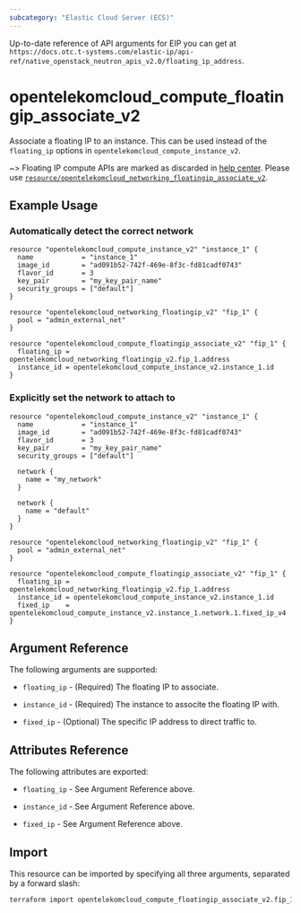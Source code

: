 ```yaml
---
subcategory: "Elastic Cloud Server (ECS)"
---
```


Up-to-date reference of API arguments for EIP you can get at
`https://docs.otc.t-systems.com/elastic-ip/api-ref/native_openstack_neutron_apis_v2.0/floating_ip_address`.

# opentelekomcloud_compute_floatingip_associate_v2

Associate a floating IP to an instance. This can be used instead of the
`floating_ip` options in `opentelekomcloud_compute_instance_v2`.

~>
Floating IP compute APIs are marked as discarded in [help center](https://docs.otc.t-systems.com/en-us/api/ecs/en-us_topic_0065817682.html).
Please use [`resource/opentelekomcloud_networking_floatingip_associate_v2`](networking_floatingip_associate_v2.md).

## Example Usage

### Automatically detect the correct network

```hcl
resource "opentelekomcloud_compute_instance_v2" "instance_1" {
  name            = "instance_1"
  image_id        = "ad091b52-742f-469e-8f3c-fd81cadf0743"
  flavor_id       = 3
  key_pair        = "my_key_pair_name"
  security_groups = ["default"]
}

resource "opentelekomcloud_networking_floatingip_v2" "fip_1" {
  pool = "admin_external_net"
}

resource "opentelekomcloud_compute_floatingip_associate_v2" "fip_1" {
  floating_ip = opentelekomcloud_networking_floatingip_v2.fip_1.address
  instance_id = opentelekomcloud_compute_instance_v2.instance_1.id
}
```

### Explicitly set the network to attach to

```hcl
resource "opentelekomcloud_compute_instance_v2" "instance_1" {
  name            = "instance_1"
  image_id        = "ad091b52-742f-469e-8f3c-fd81cadf0743"
  flavor_id       = 3
  key_pair        = "my_key_pair_name"
  security_groups = ["default"]

  network {
    name = "my_network"
  }

  network {
    name = "default"
  }
}

resource "opentelekomcloud_networking_floatingip_v2" "fip_1" {
  pool = "admin_external_net"
}

resource "opentelekomcloud_compute_floatingip_associate_v2" "fip_1" {
  floating_ip = opentelekomcloud_networking_floatingip_v2.fip_1.address
  instance_id = opentelekomcloud_compute_instance_v2.instance_1.id
  fixed_ip    = opentelekomcloud_compute_instance_v2.instance_1.network.1.fixed_ip_v4
}
```

## Argument Reference

The following arguments are supported:

* `floating_ip` - (Required) The floating IP to associate.

* `instance_id` - (Required) The instance to associte the floating IP with.

* `fixed_ip` - (Optional) The specific IP address to direct traffic to.

## Attributes Reference

The following attributes are exported:

* `floating_ip` - See Argument Reference above.

* `instance_id` - See Argument Reference above.

* `fixed_ip` - See Argument Reference above.

## Import

This resource can be imported by specifying all three arguments, separated
by a forward slash:

```sh
terraform import opentelekomcloud_compute_floatingip_associate_v2.fip_1 <floating_ip>/<instance_id>/<fixed_ip>
```
